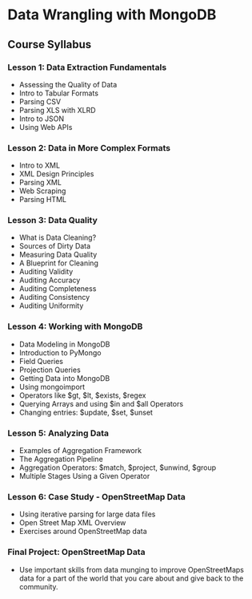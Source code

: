<h1>Data Wrangling with MongoDB</h3>

<h2 id="course-syllabus">Course Syllabus</h2>

<h3 id="lesson-1-data-extraction-fundamentals">Lesson 1: Data Extraction Fundamentals</h3>

<ul>
<li>Assessing the Quality of Data</li>
<li>Intro to Tabular Formats</li>
<li>Parsing CSV</li>
<li>Parsing XLS with XLRD</li>
<li>Intro to JSON</li>
<li>Using Web APIs</li>
</ul>

<h3 id="lesson-2-data-in-more-complex-formats">Lesson 2: Data in More Complex Formats</h3>

<ul>
<li>Intro to XML</li>
<li>XML Design Principles</li>
<li>Parsing XML</li>
<li>Web Scraping</li>
<li>Parsing HTML</li>
</ul>

<h3 id="lesson-3-data-quality">Lesson 3: Data Quality</h3>

<ul>
<li>What is Data Cleaning?</li>
<li>Sources of Dirty Data</li>
<li>Measuring Data Quality</li>
<li>A Blueprint for Cleaning</li>
<li>Auditing Validity </li>
<li>Auditing Accuracy</li>
<li>Auditing Completeness</li>
<li>Auditing Consistency</li>
<li>Auditing Uniformity</li>
</ul>

<h3 id="lesson-4-working-with-mongodb">Lesson 4: Working with MongoDB</h3>

<ul>
<li>Data Modeling in MongoDB</li>
<li>Introduction to PyMongo</li>
<li>Field Queries</li>
<li>Projection Queries</li>
<li>Getting Data into MongoDB</li>
<li>Using mongoimport</li>
<li>Operators like $gt, $lt, $exists, $regex</li>
<li>Querying Arrays and using $in and $all Operators</li>
<li>Changing entries: $update, $set, $unset</li>
</ul>

<h3 id="lesson-5-analyzing-data">Lesson 5: Analyzing Data</h3>

<ul>
<li>Examples of Aggregation Framework </li>
<li>The Aggregation Pipeline</li>
<li>Aggregation Operators: $match, $project, $unwind, $group</li>
<li>Multiple Stages Using a Given Operator</li>
</ul>

<h3 id="lesson-6-case-study-openstreetmap-data">Lesson 6: Case Study - OpenStreetMap Data</h3>

<ul>
<li>Using iterative parsing for large data files</li>
<li>Open Street Map XML Overview</li>
<li>Exercises around OpenStreetMap data</li>
</ul>

<h3 id="final-project-openstreetmap-data">Final Project: OpenStreetMap Data</h3>

<ul>
<li>Use important skills from data munging to improve OpenStreetMaps data for a part of the world that you care about and give back to the community.</li>



